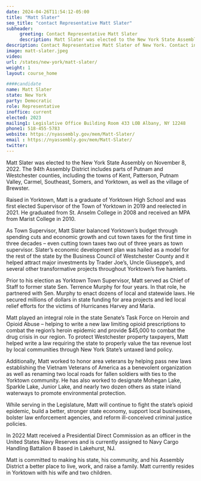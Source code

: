 ```yaml
---
date: 2024-04-26T11:54:12-05:00
title: "Matt Slater"
seo_title: "contact Representative Matt Slater"
subheader:
     greeting: Contact Representative Matt Slater
     description: Matt Slater was elected to the New York State Assembly on November 8, 2022. The 94th Assembly District includes parts of Putnam and Westchester counties, including the towns of Kent, Patterson, Putnam Valley, Carmel, Southeast, Somers, and Yorktown, as well as the village of Brewster.
description: Contact Representative Matt Slater of New York. Contact information for Matt Slater includes email address, phone number, and mailing address.
image: matt-slater.jpeg
video:
url: /states/new-york/matt-slater/
weight: 1
layout: course_home

####candidate
name: Matt Slater
state: New York
party: Democratic
role: Representative
inoffice: current
elected: 2023
mailing1: Legislative Office Building Room 433 LOB Albany, NY 12248
phone1: 518-455-5783
website: https://nyassembly.gov/mem/Matt-Slater/
email : https://nyassembly.gov/mem/Matt-Slater/
twitter:
---
```


Matt Slater was elected to the New York State Assembly on November 8, 2022. The 94th Assembly District includes parts of Putnam and Westchester counties, including the towns of Kent, Patterson, Putnam Valley, Carmel, Southeast, Somers, and Yorktown, as well as the village of Brewster.

Raised in Yorktown, Matt is a graduate of Yorktown High School and was first elected Supervisor of the Town of Yorktown in 2019 and reelected in 2021. He graduated from St. Anselm College in 2008 and received an MPA from Marist College in 2010.

As Town Supervisor, Matt Slater balanced Yorktown’s budget through spending cuts and economic growth and cut town taxes for the first time in three decades – even cutting town taxes two out of three years as town supervisor. Slater’s economic development plan was hailed as a model for the rest of the state by the Business Council of Westchester County and it helped attract major investments by Trader Joe’s, Uncle Giuseppe’s, and several other transformative projects throughout Yorktown’s five hamlets.

Prior to his election as Yorktown Town Supervisor, Matt served as Chief of Staff to former state Sen. Terrence Murphy for four years. In that role, he partnered with Sen. Murphy to enact dozens of local and statewide laws. He secured millions of dollars in state funding for area projects and led local relief efforts for the victims of Hurricanes Harvey and Maria.

Matt played an integral role in the state Senate’s Task Force on Heroin and Opioid Abuse – helping to write a new law limiting opioid prescriptions to combat the region’s heroin epidemic and provide $45,000 to combat the drug crisis in our region. To protect Westchester property taxpayers, Matt helped write a law requiring the state to properly value the tax revenue lost by local communities through New York State’s untaxed land policy.

Additionally, Matt worked to honor area veterans by helping pass new laws establishing the Vietnam Veterans of America as a benevolent organization as well as renaming two local roads for fallen soldiers with ties to the Yorktown community. He has also worked to designate Mohegan Lake, Sparkle Lake, Junior Lake, and nearly two dozen others as state inland waterways to promote environmental protection.

While serving in the Legislature, Matt will continue to fight the state’s opioid epidemic, build a better, stronger state economy, support local businesses, bolster law enforcement agencies, and reform ill-conceived criminal justice policies.

In 2022 Matt received a Presidential Direct Commission as an officer in the United States Navy Reserves and is currently assigned to Navy Cargo Handling Battalion 8 based in Lakehurst, NJ.

Matt is committed to making his state, his community, and his Assembly District a better place to live, work, and raise a family. Matt currently resides in Yorktown with his wife and two children.
